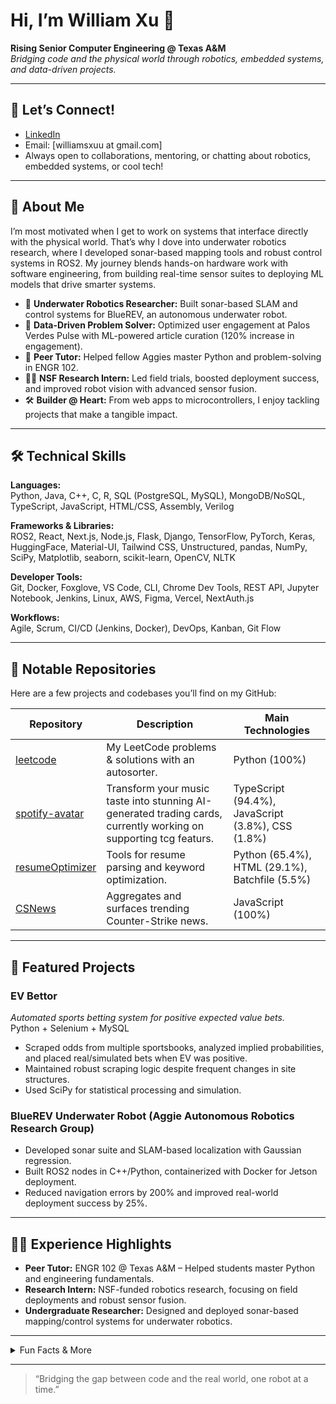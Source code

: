 # Hi, I’m William Xu 👋

**Rising Senior Computer Engineering @ Texas A&M**  
*Bridging code and the physical world through robotics, embedded systems, and data-driven projects.*

---

## 💬 Let’s Connect!

- [LinkedIn](https://www.linkedin.com/in/william-xuuu/)
- Email: [williamsxuu at gmail.com]
- Always open to collaborations, mentoring, or chatting about robotics, embedded systems, or cool tech!

---

## 🚀 About Me

I’m most motivated when I get to work on systems that interface directly with the physical world. That’s why I dove into underwater robotics research, where I developed sonar-based mapping tools and robust control systems in ROS2. My journey blends hands-on hardware work with software engineering, from building real-time sensor suites to deploying ML models that drive smarter systems.

- 🔬 **Underwater Robotics Researcher:** Built sonar-based SLAM and control systems for BlueREV, an autonomous underwater robot.
- 🎯 **Data-Driven Problem Solver:** Optimized user engagement at Palos Verdes Pulse with ML-powered article curation (120% increase in engagement).
- 🤝 **Peer Tutor:** Helped fellow Aggies master Python and problem-solving in ENGR 102.
- 🧑‍🔬 **NSF Research Intern:** Led field trials, boosted deployment success, and improved robot vision with advanced sensor fusion.
- 🛠️ **Builder @ Heart:** From web apps to microcontrollers, I enjoy tackling projects that make a tangible impact.

---

## 🛠️ Technical Skills

**Languages:**  
Python, Java, C++, C, R, SQL (PostgreSQL, MySQL), MongoDB/NoSQL, TypeScript, JavaScript, HTML/CSS, Assembly, Verilog

**Frameworks & Libraries:**  
ROS2, React, Next.js, Node.js, Flask, Django, TensorFlow, PyTorch, Keras, HuggingFace, Material-UI, Tailwind CSS, Unstructured, pandas, NumPy, SciPy, Matplotlib, seaborn, scikit-learn, OpenCV, NLTK

**Developer Tools:**  
Git, Docker, Foxglove, VS Code, CLI, Chrome Dev Tools, REST API, Jupyter Notebook, Jenkins, Linux, AWS, Figma, Vercel, NextAuth.js

**Workflows:**  
Agile, Scrum, CI/CD (Jenkins, Docker), DevOps, Kanban, Git Flow

---

## 📌 Notable Repositories

Here are a few projects and codebases you’ll find on my GitHub:

| Repository | Description | Main Technologies |
|------------|-------------|-------------------|
| [leetcode](https://github.com/will-iamxu/leetcode) | My LeetCode problems & solutions with an autosorter. | Python (100%) |
| [spotify-avatar](https://github.com/will-iamxu/spotify-avatar) | Transform your music taste into stunning AI-generated trading cards, currently working on supporting tcg featurs. | TypeScript (94.4%), JavaScript (3.8%), CSS (1.8%) |
| [resumeOptimizer](https://github.com/will-iamxu/resumeOptimizer) | Tools for resume parsing and keyword optimization. | Python (65.4%), HTML (29.1%), Batchfile (5.5%) |
| [CSNews](https://github.com/will-iamxu/CSNews) | Aggregates and surfaces trending Counter-Strike news. | JavaScript (100%) |

---

## 🌟 Featured Projects

### EV Bettor
*Automated sports betting system for positive expected value bets.*  
Python + Selenium + MySQL  
- Scraped odds from multiple sportsbooks, analyzed implied probabilities, and placed real/simulated bets when EV was positive.
- Maintained robust scraping logic despite frequent changes in site structures.
- Used SciPy for statistical processing and simulation.

### BlueREV Underwater Robot (Aggie Autonomous Robotics Research Group)
- Developed sonar suite and SLAM-based localization with Gaussian regression.
- Built ROS2 nodes in C++/Python, containerized with Docker for Jetson deployment.
- Reduced navigation errors by 200% and improved real-world deployment success by 25%.

---

## 🧑‍🏫 Experience Highlights

- **Peer Tutor:** ENGR 102 @ Texas A&M – Helped students master Python and engineering fundamentals.
- **Research Intern:** NSF-funded robotics research, focusing on field deployments and robust sensor fusion.
- **Undergraduate Researcher:** Designed and deployed sonar-based mapping/control systems for underwater robotics.

---

<details>
  <summary>Fun Facts & More</summary>

- 🤿 I’ve tested robots in lakes, pools, and culverts.
- 🕹️ I love low-level debugging and reverse engineering.
- 📚 Lifelong learner: from digital design in Verilog to modern ML with HuggingFace.
- 💡 Favorite quote: “The best way to predict the future is to invent it.”
</details>

---

> “Bridging the gap between code and the real world, one robot at a time.”
